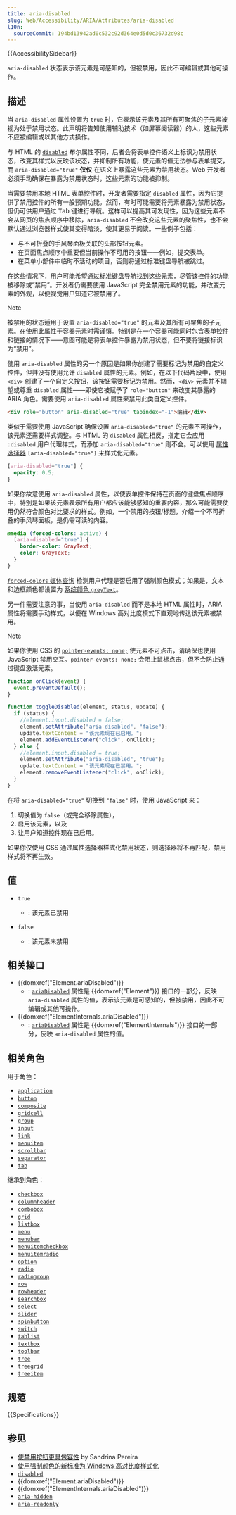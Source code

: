 ```yaml
---
title: aria-disabled
slug: Web/Accessibility/ARIA/Attributes/aria-disabled
l10n:
  sourceCommit: 194bd13942ad0c532c92d364e0d5d0c36732d98c
---
```


{{AccessibilitySidebar}}

`aria-disabled` 状态表示该元素是可感知的，但被禁用，因此不可编辑或其他可操作。

## 描述

当 `aria-disabled` 属性设置为 `true` 时，它表示该元素及其所有可聚焦的子元素被视为处于禁用状态。此声明将告知使用辅助技术（如屏幕阅读器）的人，这些元素不应被编辑或以其他方式操作。

与 HTML 的 [`disabled`](/zh-CN/docs/Web/HTML/Element/input#disabled) 布尔属性不同，后者会将表单控件语义上标识为禁用状态，改变其样式以反映该状态，并抑制所有功能，使元素的值无法参与表单提交，而 `aria-disabled="true"` <strong>仅仅</strong> 在语义上暴露这些元素为禁用状态。Web 开发者必须手动确保在暴露为禁用状态时，这些元素的功能被抑制。

当需要禁用本地 HTML 表单控件时，开发者需要指定 `disabled` 属性，因为它提供了禁用控件的所有一般预期功能。然而，有时可能需要将元素暴露为禁用状态，但仍可供用户通过 <kbd>Tab</kbd> 键进行导航。这样可以提高其可发现性，因为这些元素不会从网页的焦点顺序中移除，`aria-disabled` 不会改变这些元素的聚焦性，也不会默认通过浏览器样式使其变得暗淡，使其更易于阅读。一些例子包括：

- 与不可折叠的手风琴面板关联的头部按钮元素。
- 在页面焦点顺序中重要但当前操作不可用的按钮——例如，提交表单。
- 在菜单小部件中临时不活动的项目，否则将通过标准键盘导航被跳过。

在这些情况下，用户可能希望通过标准键盘导航找到这些元素，尽管该控件的功能被移除或“禁用”。开发者仍需要使用 JavaScript 完全禁用元素的功能，并改变元素的外观，以便视觉用户知道它被禁用了。

> [!NOTE]
> 被禁用的状态适用于设置 `aria-disabled="true"` 的元素及其所有可聚焦的子元素。在使用此属性于容器元素时需谨慎。特别是在一个容器可能同时包含表单控件和链接的情况下——意图可能是将表单控件暴露为禁用状态，但<strong>不</strong>要将链接标识为“禁用”。

使用 `aria-disabled` 属性的另一个原因是如果你创建了需要标记为禁用的自定义控件，但并没有使用允许 `disabled` 属性的元素。例如，在以下代码片段中，使用 `<div>` 创建了一个自定义按钮，该按钮需要标记为禁用。然而，`<div>` 元素并不期望或尊重 `disabled` 属性——即使它被赋予了 `role="button"` 来改变其暴露的 ARIA 角色。需要使用 `aria-disabled` 属性来禁用此类自定义控件。

```html
<div role="button" aria-disabled="true" tabindex="-1">编辑</div>
```

类似于需要使用 JavaScript 确保设置 `aria-disabled="true"` 的元素不可操作，该元素还需要样式调整。与 HTML 的 `disabled` 属性相反，指定它会应用 `:disabled` 用户代理样式，而添加 `aria-disabled="true"` 则不会。可以使用 [属性选择器](/zh-CN/docs/Web/CSS/Attribute_selectors) `[aria-disabled="true"]` 来样式化元素。

```css
[aria-disabled="true"] {
  opacity: 0.5;
}
```

如果你故意使用 `aria-disabled` 属性，以使表单控件保持在页面的键盘焦点顺序中，特别是如果该元素表示所有用户都应该能够感知的重要内容，那么可能需要使用仍然符合颜色对比要求的样式。例如，一个禁用的按钮/标题，介绍一个不可折叠的手风琴面板，是仍需可读的内容。

```css
@media (forced-colors: active) {
  [aria-disabled="true"] {
    border-color: GrayText;
    color: GrayText;
  }
}
```

[`forced-colors` 媒体查询](/zh-CN/docs/Web/CSS/@media/forced-colors) 检测用户代理是否启用了强制颜色模式；如果是，文本和边框颜色都设置为 [系统颜色 `greyText`](/zh-CN/docs/Web/CSS/system-color#syntax)。

另一件需要注意的事，当使用 `aria-disabled` 而不是本地 HTML 属性时，ARIA 属性将需要手动样式，以便在 Windows 高对比度模式下直观地传达该元素被禁用。

> [!NOTE]
> 如果你使用 CSS 的 [`pointer-events: none;`](/zh-CN/docs/Web/CSS/pointer-events) 使元素不可点击，请确保也使用 JavaScript 禁用交互。`pointer-events: none;` 会阻止鼠标点击，但不会防止通过键盘激活元素。

```js
function onClick(event) {
  event.preventDefault();
}

function toggleDisabled(element, status, update) {
  if (status) {
    //element.input.disabled = false;
    element.setAttribute("aria-disabled", "false");
    update.textContent = "该元素现在已启用。";
    element.addEventListener("click", onClick);
  } else {
    //element.input.disabled = true;
    element.setAttribute("aria-disabled", "true");
    update.textContent = "该元素现在已禁用。";
    element.removeEventListener("click", onClick);
  }
}
```

在将 `aria-disabled="true"` 切换到 `"false"` 时，使用 JavaScript 来：

1. 切换值为 `false`（或完全移除属性），
2. 启用该元素，以及
3. 让用户知道控件现在已启用。

如果你仅使用 CSS 通过属性选择器样式化禁用状态，则选择器将不再匹配，禁用样式将不再生效。

## 值

- `true`

  - : 该元素已禁用

- `false`
  - : 该元素未禁用

## 相关接口

- {{domxref("Element.ariaDisabled")}}
  - : [`ariaDisabled`](/zh-CN/docs/Web/API/Element/ariaDisabled) 属性是 {{domxref("Element")}} 接口的一部分，反映 `aria-disabled` 属性的值，表示该元素是可感知的，但被禁用，因此不可编辑或其他可操作。
- {{domxref("ElementInternals.ariaDisabled")}}
  - : [`ariaDisabled`](/zh-CN/docs/Web/API/ElementInternals/ariaDisabled) 属性是 {{domxref("ElementInternals")}} 接口的一部分，反映 `aria-disabled` 属性的值。

## 相关角色

用于角色：

- [`application`](/zh-CN/docs/Web/Accessibility/ARIA/Roles/application_role)
- [`button`](/zh-CN/docs/Web/Accessibility/ARIA/Roles/button_role)
- [`composite`](/zh-CN/docs/Web/Accessibility/ARIA/Roles/composite_role)
- [`gridcell`](/zh-CN/docs/Web/Accessibility/ARIA/Roles/gridcell_role)
- [`group`](/zh-CN/docs/Web/Accessibility/ARIA/Roles/group_role)
- [`input`](/zh-CN/docs/Web/Accessibility/ARIA/Roles/input_role)
- [`link`](/zh-CN/docs/Web/Accessibility/ARIA/Roles/link_role)
- [`menuitem`](/zh-CN/docs/Web/Accessibility/ARIA/Roles/menuitem_role)
- [`scrollbar`](/zh-CN/docs/Web/Accessibility/ARIA/Roles/scrollbar_role)
- [`separator`](/zh-CN/docs/Web/Accessibility/ARIA/Roles/separator_role)
- [`tab`](/zh-CN/docs/Web/Accessibility/ARIA/Roles/tab_role)

继承到角色：

- [`checkbox`](/zh-CN/docs/Web/Accessibility/ARIA/Roles/checkbox_role)
- [`columnheader`](/zh-CN/docs/Web/Accessibility/ARIA/Roles/columnheader_role)
- [`combobox`](/zh-CN/docs/Web/Accessibility/ARIA/Roles/combobox_role)
- [`grid`](/zh-CN/docs/Web/Accessibility/ARIA/Roles/grid_role)
- [`listbox`](/zh-CN/docs/Web/Accessibility/ARIA/Roles/listbox_role)
- [`menu`](/zh-CN/docs/Web/Accessibility/ARIA/Roles/menu_role)
- [`menubar`](/zh-CN/docs/Web/Accessibility/ARIA/Roles/menubar_role)
- [`menuitemcheckbox`](/zh-CN/docs/Web/Accessibility/ARIA/Roles/menuitemcheckbox_role)
- [`menuitemradio`](/zh-CN/docs/Web/Accessibility/ARIA/Roles/menuitemradio_role)
- [`option`](/zh-CN/docs/Web/Accessibility/ARIA/Roles/option_role)
- [`radio`](/zh-CN/docs/Web/Accessibility/ARIA/Roles/radio_role)
- [`radiogroup`](/zh-CN/docs/Web/Accessibility/ARIA/Roles/radiogroup_role)
- [`row`](/zh-CN/docs/Web/Accessibility/ARIA/Roles/row_role)
- [`rowheader`](/zh-CN/docs/Web/Accessibility/ARIA/Roles/rowheader_role)
- [`searchbox`](/zh-CN/docs/Web/Accessibility/ARIA/Roles/searchbox_role)
- [`select`](/zh-CN/docs/Web/Accessibility/ARIA/Roles/select_role)
- [`slider`](/zh-CN/docs/Web/Accessibility/ARIA/Roles/slider_role)
- [`spinbutton`](/zh-CN/docs/Web/Accessibility/ARIA/Roles/spinbutton_role)
- [`switch`](/zh-CN/docs/Web/Accessibility/ARIA/Roles/switch_role)
- [`tablist`](/zh-CN/docs/Web/Accessibility/ARIA/Roles/tablist_role)
- [`textbox`](/zh-CN/docs/Web/Accessibility/ARIA/Roles/textbox_role)
- [`toolbar`](/zh-CN/docs/Web/Accessibility/ARIA/Roles/toolbar_role)
- [`tree`](/zh-CN/docs/Web/Accessibility/ARIA/Roles/tree_role)
- [`treegrid`](/zh-CN/docs/Web/Accessibility/ARIA/Roles/treegrid_role)
- [`treeitem`](/zh-CN/docs/Web/Accessibility/ARIA/Roles/treeitem_role)

## 规范

{{Specifications}}

## 参见

- [使禁用按钮更具包容性](https://css-tricks.com/making-disabled-buttons-more-inclusive/) by Sandrina Pereira
- [使用强制颜色的新标准为 Windows 高对比度样式化](https://blogs.windows.com/msedgedev/2020/09/17/styling-for-windows-high-contrast-with-new-standards-for-forced-colors/)
- [`disabled`](/zh-CN/docs/Web/HTML/Attributes/disabled)
- {{domxref("Element.ariaDisabled")}}
- {{domxref("ElementInternals.ariaDisabled")}}
- [`aria-hidden`](/zh-CN/docs/Web/Accessibility/ARIA/Attributes/aria-hidden)
- [`aria-readonly`](/zh-CN/docs/Web/Accessibility/ARIA/Attributes/aria-readonly)
